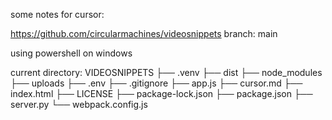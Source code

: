 some notes for cursor:

https://github.com/circularmachines/videosnippets
branch: main

using powershell on windows

current directory:
VIDEOSNIPPETS
├── .venv
├── dist
├── node_modules
├── uploads
├── .env
├── .gitignore
├── app.js
├── cursor.md
├── index.html
├── LICENSE
├── package-lock.json
├── package.json
├── server.py
└── webpack.config.js